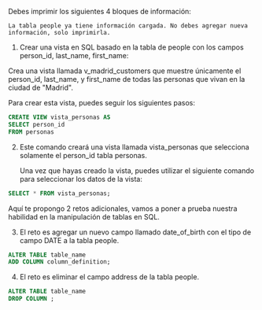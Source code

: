 Debes imprimir los siguientes 4 bloques de información:

    La tabla people ya tiene información cargada. No debes agregar nueva información, solo imprimirla.

1. Crear una vista en SQL basado en la tabla de people con los campos person_id, last_name, first_name:

Crea una vista llamada v_madrid_customers que muestre únicamente el person_id, last_name, y first_name de todas las personas que vivan en la ciudad de "Madrid".

Para crear esta vista, puedes seguir los siguientes pasos:

```SQL
CREATE VIEW vista_personas AS
SELECT person_id
FROM personas
```

2. Este comando creará una vista llamada vista_personas que selecciona solamente el person_id tabla personas.

    Una vez que hayas creado la vista, puedes utilizar el siguiente comando para seleccionar los datos de la vista:

```SQL
SELECT * FROM vista_personas;
```

Aquí te propongo 2 retos adicionales, vamos a poner a prueba nuestra habilidad en la manipulación de tablas en SQL.

3. El reto es agregar un nuevo campo llamado date_of_birth con el tipo de campo DATE a la tabla people.

```SQL
ALTER TABLE table_name
ADD COLUMN column_definition;
```

4. El reto es eliminar el campo address de la tabla people.

```SQL
ALTER TABLE table_name
DROP COLUMN ;
```